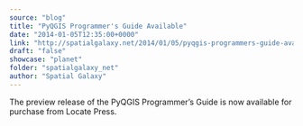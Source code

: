 ```yaml
---
source: "blog"
title: "PyQGIS Programmer's Guide Available"
date: "2014-01-05T12:35:00+0000"
link: "http://spatialgalaxy.net/2014/01/05/pyqgis-programmers-guide-available/"
draft: "false"
showcase: "planet"
folder: "spatialgalaxy_net"
author: "Spatial Galaxy"
---
```


The preview release of the PyQGIS Programmer&rsquo;s Guide is now available for purchase from Locate Press.
